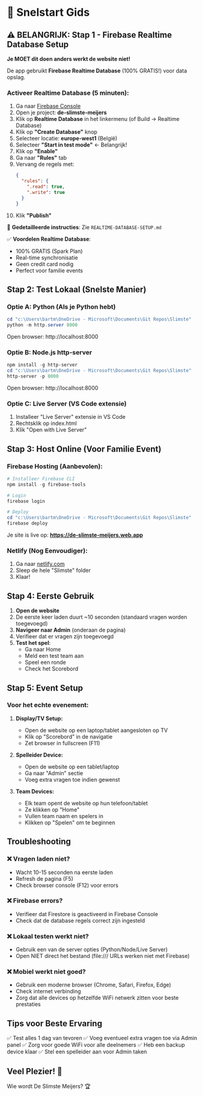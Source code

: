 # 🚀 Snelstart Gids

## ⚠️ BELANGRIJK: Stap 1 - Firebase Realtime Database Setup

**Je MOET dit doen anders werkt de website niet!**

De app gebruikt **Firebase Realtime Database** (100% GRATIS!) voor data opslag.

### Activeer Realtime Database (5 minuten):

1. Ga naar [Firebase Console](https://console.firebase.google.com/)
2. Open je project: **de-slimste-meijers**
3. Klik op **Realtime Database** in het linkermenu (of Build → Realtime Database)
4. Klik op **"Create Database"** knop
5. Selecteer locatie: **europe-west1** (België)
6. Selecteer **"Start in test mode"** ← Belangrijk!
7. Klik op **"Enable"**
8. Ga naar **"Rules"** tab
9. Vervang de regels met:
   ```json
   {
     "rules": {
       ".read": true,
       ".write": true
     }
   }
   ```
10. Klik **"Publish"**

📖 **Gedetailleerde instructies**: Zie `REALTIME-DATABASE-SETUP.md`

✅ **Voordelen Realtime Database**:
- 100% GRATIS (Spark Plan)
- Real-time synchronisatie
- Geen credit card nodig
- Perfect voor familie events

## Stap 2: Test Lokaal (Snelste Manier)

### Optie A: Python (Als je Python hebt)
```powershell
cd "c:\Users\bartm\OneDrive - Microsoft\Documents\Git Repos\Slimste"
python -m http.server 8000
```
Open browser: http://localhost:8000

### Optie B: Node.js http-server
```powershell
npm install -g http-server
cd "c:\Users\bartm\OneDrive - Microsoft\Documents\Git Repos\Slimste"
http-server -p 8000
```
Open browser: http://localhost:8000

### Optie C: Live Server (VS Code extensie)
1. Installeer "Live Server" extensie in VS Code
2. Rechtsklik op index.html
3. Klik "Open with Live Server"

## Stap 3: Host Online (Voor Familie Event)

### Firebase Hosting (Aanbevolen):
```powershell
# Installeer Firebase CLI
npm install -g firebase-tools

# Login
firebase login

# Deploy
cd "c:\Users\bartm\OneDrive - Microsoft\Documents\Git Repos\Slimste"
firebase deploy
```

Je site is live op: **https://de-slimste-meijers.web.app**

### Netlify (Nog Eenvoudiger):
1. Ga naar [netlify.com](https://netlify.com)
2. Sleep de hele "Slimste" folder
3. Klaar!

## Stap 4: Eerste Gebruik

1. **Open de website**
2. De eerste keer laden duurt ~10 seconden (standaard vragen worden toegevoegd)
3. **Navigeer naar Admin** (onderaan de pagina)
4. Verifieer dat er vragen zijn toegevoegd
5. **Test het spel**:
   - Ga naar Home
   - Meld een test team aan
   - Speel een ronde
   - Check het Scorebord

## Stap 5: Event Setup

### Voor het echte evenement:

1. **Display/TV Setup:**
   - Open de website op een laptop/tablet aangesloten op TV
   - Klik op "Scorebord" in de navigatie
   - Zet browser in fullscreen (F11)

2. **Spelleider Device:**
   - Open de website op een tablet/laptop
   - Ga naar "Admin" sectie
   - Voeg extra vragen toe indien gewenst

3. **Team Devices:**
   - Elk team opent de website op hun telefoon/tablet
   - Ze klikken op "Home"
   - Vullen team naam en spelers in
   - Klikken op "Spelen" om te beginnen

## Troubleshooting

### ❌ Vragen laden niet?
- Wacht 10-15 seconden na eerste laden
- Refresh de pagina (F5)
- Check browser console (F12) voor errors

### ❌ Firebase errors?
- Verifieer dat Firestore is geactiveerd in Firebase Console
- Check dat de database regels correct zijn ingesteld

### ❌ Lokaal testen werkt niet?
- Gebruik een van de server opties (Python/Node/Live Server)
- Open NIET direct het bestand (file:/// URLs werken niet met Firebase)

### ❌ Mobiel werkt niet goed?
- Gebruik een moderne browser (Chrome, Safari, Firefox, Edge)
- Check internet verbinding
- Zorg dat alle devices op hetzelfde WiFi netwerk zitten voor beste prestaties

## Tips voor Beste Ervaring

✅ Test alles 1 dag van tevoren
✅ Voeg eventueel extra vragen toe via Admin panel
✅ Zorg voor goede WiFi voor alle deelnemers
✅ Heb een backup device klaar
✅ Stel een spelleider aan voor Admin taken

## Veel Plezier! 🎉

Wie wordt De Slimste Meijers? 🏆
